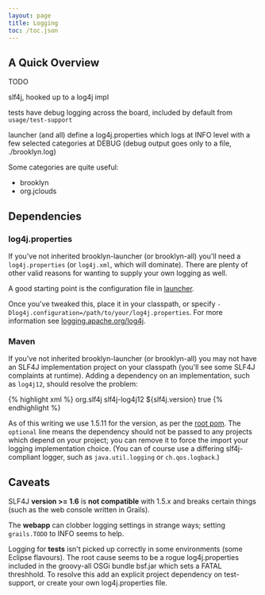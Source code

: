 ```yaml
---
layout: page
title: Logging
toc: /toc.json
---
```


## A Quick Overview

TODO

slf4j, hooked up to a log4j impl

tests have debug logging across the board, included by default from ``usage/test-support``

launcher (and all) define a log4j.properties which logs at INFO level with a few selected categories at DEBUG
(debug output goes only to a file, ./brooklyn.log)

Some categories are quite useful:

* brooklyn
* org.jclouds


## Dependencies

### log4j.properties

If you've not inherited brooklyn-launcher (or brooklyn-all) you'll need a ``log4j.properties`` 
(or ``log4j.xml``, which will dominate).
There are plenty of other valid reasons for wanting to supply your own logging as well.

A good starting point is the configuration file in 
[launcher](https://github.com/brooklyncentral/brooklyn/blob/master/usage/launcher/src/main/resources/log4j.properties).

Once you've tweaked this, place it in your classpath, 
or specify ``-Dlog4j.configuration=/path/to/your/log4j.properties``. 
For more information see [logging.apache.org/log4j](http://logging.apache.org/log4j/1.2/manual.html).

### Maven

If you've not inherited brooklyn-launcher (or brooklyn-all) you may not have an SLF4J implementation project
on your classpath (you'll see some SLF4J complaints at runtime).
Adding a dependency on an implementation, such as ``log4j12``, should resolve the problem:

{% highlight xml %}
        <dependency>
            <groupId>org.slf4j</groupId>
            <artifactId>slf4j-log4j12</artifactId>
            <version>${slf4j.version}</version>
            <optional>true</optional>
        </dependency>
{% endhighlight %} 

As of this writing we use 1.5.11 for the version,
as per the [root pom](https://github.com/brooklyncentral/brooklyn/blob/master/pom.xml).
The ``optional`` line means the dependency should not be passed to any projects
which depend on your project; you can remove it to force the import your logging implementation choice.
(You can of course use a differing slf4j-compliant logger, such as ``java.util.logging`` or ``ch.qos.logback``.)


## Caveats

SLF4J **version >= 1.6** is **not compatible** with 1.5.x and breaks certain things (such as the web console written in Grails).

The **webapp** can clobber logging settings in strange ways; setting ``grails.TODO`` to INFO seems to help.

Logging for **tests** isn't picked up correctly in some environments (some Eclipse flavours).
The root cause seems to be a rogue log4j.properties included in the groovy-all OSGi bundle bsf.jar which sets a FATAL threshhold.
To resolve this add an explicit project dependency on test-support, 
or create your own log4j.properties file.

